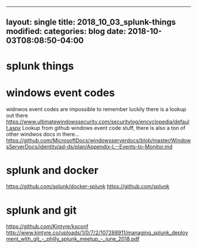 
---
layout: single
title: 2018_10_03_splunk-things
modified:
categories: blog
date: 2018-10-03T08:08:50-04:00
---

# splunk things

# windows event codes
widnwos event codes are impossible to remember luckily there is a lookup out there https://www.ultimatewindowssecurity.com/securitylog/encyclopedia/default.aspx
Lookup from github windows event code stuff, there is also a ton of other windwos docs in there...  https://github.com/MicrosoftDocs/windowsserverdocs/blob/master/WindowsServerDocs/identity/ad-ds/plan/Appendix-L--Events-to-Monitor.md

# splunk and docker
https://github.com/splunk/docker-splunk
https://github.com/splunk

# splunk and git 
https://github.com/Kintyre/ksconf
http://www.kintyre.co/uploads/1/0/7/2/107288911/managing_splunk_deployment_with_git_-_philly_splunk_meetup_-_june_2018.pdf

